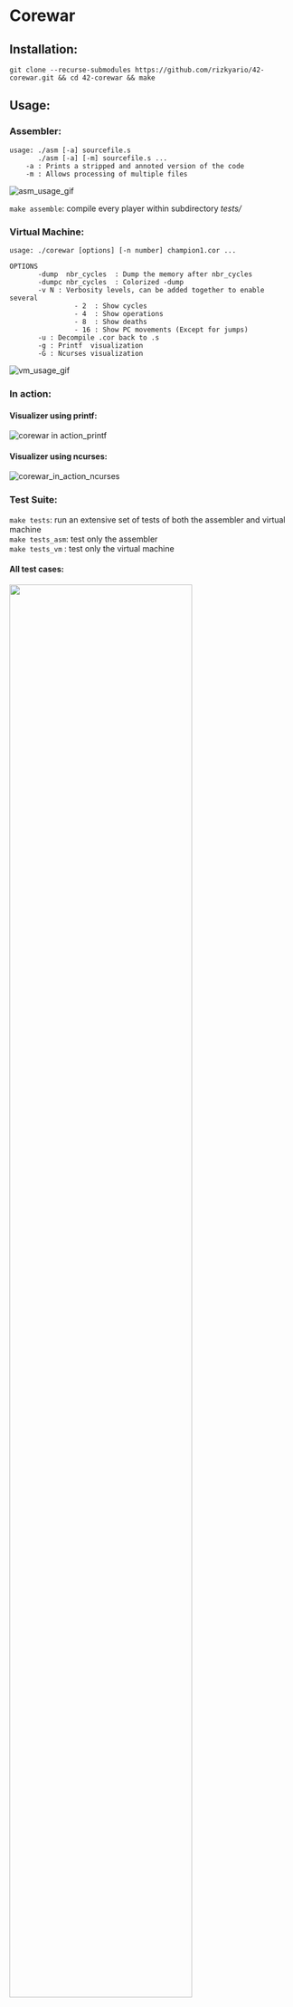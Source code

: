 # Corewar

## Installation:

`git clone --recurse-submodules https://github.com/rizkyario/42-corewar.git && cd 42-corewar && make`

## Usage:

### Assembler:

```
usage: ./asm [-a] sourcefile.s
       ./asm [-a] [-m] sourcefile.s ...
    -a : Prints a stripped and annoted version of the code
    -m : Allows processing of multiple files
```

![asm_usage_gif](http://g.recordit.co/aYceeeTGbA.gif)

`make assemble`: compile every player within subdirectory *tests/*

### Virtual Machine:

```
usage: ./corewar [options] [-n number] champion1.cor ...

OPTIONS
       -dump  nbr_cycles  : Dump the memory after nbr_cycles
       -dumpc nbr_cycles  : Colorized -dump
       -v N : Verbosity levels, can be added together to enable several
                - 2  : Show cycles
                - 4  : Show operations
                - 8  : Show deaths
                - 16 : Show PC movements (Except for jumps)
       -u : Decompile .cor back to .s
       -g : Printf  visualization
       -G : Ncurses visualization
  ```
  
![vm_usage_gif](http://g.recordit.co/ibcjoLsOtW.gif)

### In action:

#### Visualizer using printf:
![corewar in action_printf](https://github.com/rizkyario/42-corewar/blob/assets/corewar_in_action.gif)

#### Visualizer using ncurses:
![corewar_in_action_ncurses](https://github.com/rizkyario/42-corewar/blob/assets/corewar_in_action2.gif)

### Test Suite:

`make tests`: run an extensive set of tests of both the assembler and virtual machine\
`make tests_asm`: test only the assembler\
`make tests_vm` : test only the virtual machine

#### All test cases:

<img src="https://github.com/rizkyario/42-corewar/blob/assets/make_tests_large.png" width=80%>

## Code snippets:

### Assembler:

Parsing with our own regex library:

```C
int asm_get_paramtype(int opcode, t_param *param)
{
	if (ft_re_match("^r\\d+$", (*param).str) == 0)
	{
		(*param).value = asm_get_paramval((*param).str, "\\d+");
		(*param).size = 1;
		return (T_REG);
	}
	else if (ft_re_match("^%:[\\w_\\d]+$", (*param).str) == 0 ||
                     ft_re_match("^%-?\\d+$", (*param).str) == 0)
	{
		(ft_re_match("^%:[\\w_\\d]+$", (*param).str) == 0) ?
			(*param).is_label = 1 : 0;
		(*param).value = asm_get_paramval((*param).str, "-?\\d+");
		(*param).size = g_op_dict[opcode].d_size;
		return (T_DIR);
	}
	else if (ft_re_match("^:[\\w_\\d]+$", (*param).str) == 0 ||
			ft_re_match("^-?\\d+$", (*param).str) == 0)
	{
		!ft_re_match(":[\\w_\\d]+$", (*param).str) ? (*param).is_label = 1 : 0;
		(*param).value = asm_get_paramval((*param).str, "-?\\d+");
		(*param).size = 2;
		return (T_IND);
	}
	else
		return (-1);
}
```

### Virtual Machine:

Main function:

```C
int         main(int ac, char **av)
{
    t_vm            vm;
    time_t          start;
    static t_array  processes = NEW_ARRAY(t_process);

    ft_bzero(&vm, sizeof(t_vm));
    vm.processes = processes;
    if (ac < 2 || vm_options(av, &vm) == -1)
        return (vm_print_usage(av, -1));
    if (vm_get_champions(av, &vm) == -1)
        return (vm_error(vm.champ_size < 1 ? CHAMP_MIN : CHAMP_MAX, -1, NULL));
    if (vm_read_binaries(vm.players, &vm) == -1)
        return (-1);
    vm_load_champs(&vm);
    while (vm_checker(&vm))
    {
        vm_executor(&vm);
        if ((vm.dump && vm.cycles == g_cycles) ||
            (vm.option_g[VISU_2] && vm_start_ncurses(&start, vm) == -1))
            break ;
    }
    (!vm.dump || g_cycles < vm.cycles) ?
    ft_printfln("Contestant %d, \"%s\", has won !",
        vm.winner + 1, vm.champ[vm.winner].header.prog_name) : 0;
    vm_free(&vm);
    return (0);
}
```

For a closer look at the project's development history, refer to the branches 'feature/assembler' and 'feature/virtual-machine'

## Credits

Collaboration between

|<img src="https://avatars0.githubusercontent.com/u/6814254" width="75px;"/>|<img src="https://avatars0.githubusercontent.com/u/34797639" width="75px;"/>|<img src="https://avatars3.githubusercontent.com/u/38225561" width="75px;"/>|<img src="https://avatars0.githubusercontent.com/u/17133333" width="75px;"/>|
| --------- | --------- | --------  | --------- | 
| [Rizky Ario](https://github.com/rizkyario) |[Fabian Petras](https://github.com/fpetras)|[Julianto Yeo](https://github.com/juliantoyeo)|[Martin Jozan](https://github.com/mjozan)|
